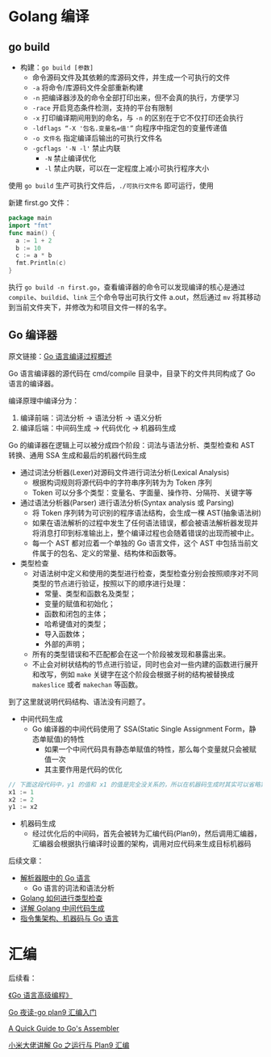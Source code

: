 # Golang 编译

## go build

- 构建：`go build [参数]`
  - 命令源码文件及其依赖的库源码文件，并生成一个可执行的文件
  - `-a` 将命令/库源码文件全部重新构建
  - `-n` 把编译器涉及的命令全部打印出来，但不会真的执行，方便学习
  - `-race` 开启竞态条件检测，支持的平台有限制
  - `-x` 打印编译期间用到的命名，与 `-n` 的区别在于它不仅打印还会执行
  - `-ldflags “-X '包名.变量名=值'”` 向程序中指定包的变量传递值
  - `-o 文件名` 指定编译后输出的可执行文件名
  - `-gcflags '-N -l'` 禁止内联
    - `-N` 禁止编译优化
    - `-l` 禁止内联，可以在一定程度上减小可执行程序大小

使用 `go build` 生产可执行文件后，`./可执行文件名` 即可运行，使用

新建 first.go 文件：

```go
package main
import "fmt"
func main() {
  a := 1 + 2
  b := 10
  c := a * b
  fmt.Println(c)
}
```

执行 `go build -n first.go`，查看编译器的命令可以发现编译的核心是通过 `compile`、`buildid`、`link` 三个命令导出可执行文件 a.out，然后通过 `mv` 将其移动到当前文件夹下，并修改为和项目文件一样的名字。

## Go 编译器

原文链接：[Go 语言编译过程概述](https://mp.weixin.qq.com/s/lhle7ahjP7g9GIBvK8J23A)

Go 语言编译器的源代码在 cmd/compile 目录中，目录下的文件共同构成了 Go 语言的编译器。

编译原理中编译分为：

1. 编译前端：词法分析 -> 语法分析 -> 语义分析
2. 编译后端：中间码生成 -> 代码优化 -> 机器码生成

Go 的编译器在逻辑上可以被分成四个阶段：词法与语法分析、类型检查和 AST 转换、通用 SSA 生成和最后的机器代码生成

- 通过词法分析器(Lexer)对源码文件进行词法分析(Lexical Analysis)
  - 根据构词规则将源代码中的字符串序列转为为 Token 序列
  - Token 可以分多个类型：变量名、字面量、操作符、分隔符、关键字等
- 通过语法分析器(Parser) 进行语法分析(Syntax analysis 或 Parsing)
  - 将 Token 序列转为可识别的程序语法结构，会生成一棵 AST(抽象语法树)
  - 如果在语法解析的过程中发生了任何语法错误，都会被语法解析器发现并将消息打印到标准输出上，整个编译过程也会随着错误的出现而被中止。
  - 每一个 AST 都对应着一个单独的 Go 语言文件，这个 AST 中包括当前文件属于的包名、定义的常量、结构体和函数等。
- 类型检查
  - 对语法树中定义和使用的类型进行检查，类型检查分别会按照顺序对不同类型的节点进行验证，按照以下的顺序进行处理：
    - 常量、类型和函数名及类型；
    - 变量的赋值和初始化；
    - 函数和闭包的主体；
    - 哈希键值对的类型；
    - 导入函数体；
    - 外部的声明；
  - 所有的类型错误和不匹配都会在这一个阶段被发现和暴露出来。
  - 不止会对树状结构的节点进行验证，同时也会对一些内建的函数进行展开和改写，例如 `make` 关键字在这个阶段会根据子树的结构被替换成 `makeslice` 或者 `makechan` 等函数。

到了这里就说明代码结构、语法没有问题了。

- 中间代码生成
  - Go 编译器的中间代码使用了 SSA(Static Single Assignment Form，静态单赋值)的特性
    - 如果一个中间代码具有静态单赋值的特性，那么每个变量就只会被赋值一次
    - 其主要作用是代码的优化

```go
// 下面这段代码中，y1 的值和 x1 的值是完全没关系的，所以在机器码生成时其实可以省略第一步，这样就能减少需要执行的指令来优化这一段代码。
x1 := 1
x2 := 2
y1 := x2
```

- 机器码生成
  - 经过优化后的中间码，首先会被转为汇编代码(Plan9)，然后调用汇编器，汇编器会根据执行编译时设置的架构，调用对应代码来生成目标机器码

后续文章：

- [解析器眼中的 Go 语言](https://mp.weixin.qq.com/s/im8V1swu1Uvyzz7tKIGVWA)
  - Go 语言的词法和语法分析
- [Golang 如何进行类型检查](https://mp.weixin.qq.com/s/AetLwayJc3ncmqLX92uaGA)
- [详解 Golang 中间代码生成](https://mp.weixin.qq.com/s/caf3oVFzKT8VP2Ak81tpNg)
- [指令集架构、机器码与 Go 语言](https://mp.weixin.qq.com/s/I7764VnuUOxk8PCVrY7UeQ)

# 汇编

后续看：

[《Go 语言高级编程》](https://books.studygolang.com/advanced-go-programming-book/ch3-asm/ch3-01-basic.html)

[Go 夜读-go plan9 汇编入门](https://github.com/cch123/asmshare/blob/master/layout.md)

[A Quick Guide to Go's Assembler](https://golang.org/doc/asm)

[小米大佬讲解 Go 之运行与 Plan9 汇编](https://mp.weixin.qq.com/s/WLISnJ1J7_iKlwCed0uxYQ)
